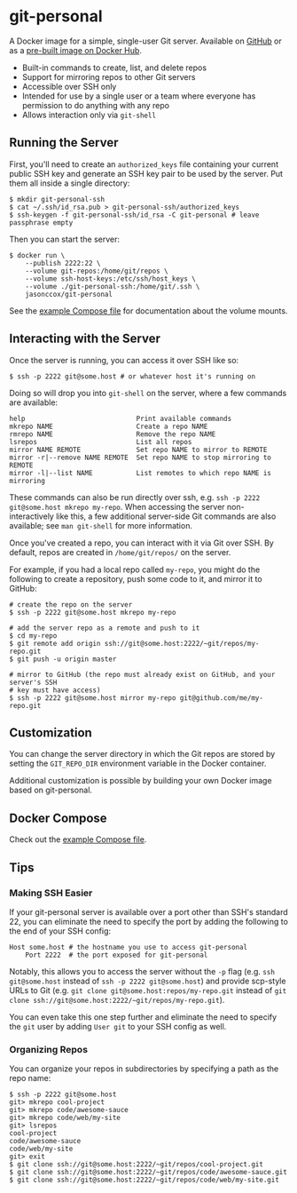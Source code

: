 # git-personal

A Docker image for a simple, single-user Git server. Available on [GitHub](https://github.com/jasonccox/git-personal) or as a [pre-built image on Docker Hub](https://hub.docker.com/r/jasonccox/git-personal).

- Built-in commands to create, list, and delete repos
- Support for mirroring repos to other Git servers
- Accessible over SSH only
- Intended for use by a single user or a team where everyone has permission to do anything with any repo
- Allows interaction only via `git-shell`

## Running the Server

First, you'll need to create an `authorized_keys` file containing your current public SSH key and generate an SSH key pair to be used by the server. Put them all inside a single directory:

```
$ mkdir git-personal-ssh
$ cat ~/.ssh/id_rsa.pub > git-personal-ssh/authorized_keys
$ ssh-keygen -f git-personal-ssh/id_rsa -C git-personal # leave passphrase empty
```

Then you can start the server:

```
$ docker run \
    --publish 2222:22 \
    --volume git-repos:/home/git/repos \
    --volume ssh-host-keys:/etc/ssh/host_keys \
    --volume ./git-personal-ssh:/home/git/.ssh \
    jasonccox/git-personal
```

See the [example Compose file](./examples/docker-compose.yaml) for documentation about the volume mounts.

## Interacting with the Server

Once the server is running, you can access it over SSH like so:

```
$ ssh -p 2222 git@some.host # or whatever host it's running on
```

Doing so will drop you into `git-shell` on the server, where a few commands are available:

```
help                            Print available commands
mkrepo NAME                     Create a repo NAME
rmrepo NAME                     Remove the repo NAME
lsrepos                         List all repos
mirror NAME REMOTE              Set repo NAME to mirror to REMOTE
mirror -r|--remove NAME REMOTE  Set repo NAME to stop mirroring to REMOTE
mirror -l|--list NAME           List remotes to which repo NAME is mirroring
```

These commands can also be run directly over ssh, e.g. `ssh -p 2222 git@some.host mkrepo my-repo`. When accessing the server non-interactively like this, a few additional server-side Git commands are also available; see `man git-shell` for more information.

Once you've created a repo, you can interact with it via Git over SSH. By default, repos are created in `/home/git/repos/` on the server.

For example, if you had a local repo called `my-repo`, you might do the following to create a repository, push some code to it, and mirror it to GitHub:

```
# create the repo on the server
$ ssh -p 2222 git@some.host mkrepo my-repo

# add the server repo as a remote and push to it
$ cd my-repo
$ git remote add origin ssh://git@some.host:2222/~git/repos/my-repo.git
$ git push -u origin master

# mirror to GitHub (the repo must already exist on GitHub, and your server's SSH
# key must have access)
$ ssh -p 2222 git@some.host mirror my-repo git@github.com/me/my-repo.git
```

## Customization

You can change the server directory in which the Git repos are stored by setting the `GIT_REPO_DIR` environment variable in the Docker container.

Additional customization is possible by building your own Docker image based on git-personal.

## Docker Compose

Check out the [example Compose file](./examples/docker-compose.yaml).

## Tips

### Making SSH Easier

If your git-personal server is available over a port other than SSH's standard 22, you can eliminate the need to specify the port by adding the following to the end of your SSH config:

```
Host some.host # the hostname you use to access git-personal
    Port 2222  # the port exposed for git-personal
```

Notably, this allows you to access the server without the `-p` flag (e.g. `ssh git@some.host` instead of `ssh -p 2222 git@some.host`) and provide scp-style URLs to Git (e.g. `git clone git@some.host:repos/my-repo.git` instead of `git clone ssh://git@some.host:2222/~git/repos/my-repo.git`).

You can even take this one step further and eliminate the need to specify the `git` user by adding `User git` to your SSH config as well.

### Organizing Repos

You can organize your repos in subdirectories by specifying a path as the repo name:

```
$ ssh -p 2222 git@some.host
git> mkrepo cool-project
git> mkrepo code/awesome-sauce
git> mkrepo code/web/my-site
git> lsrepos
cool-project
code/awesome-sauce
code/web/my-site
git> exit
$ git clone ssh://git@some.host:2222/~git/repos/cool-project.git
$ git clone ssh://git@some.host:2222/~git/repos/code/awesome-sauce.git
$ git clone ssh://git@some.host:2222/~git/repos/code/web/my-site.git
```
